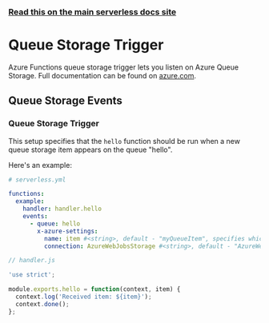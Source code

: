 <!--
title: Serverless Framework - Azure Functions Events - Queue Storage
menuText: Queue Storage
menuOrder: 3
description: Setting up Queue Storage Events with Azure Functions via the Serverless Framework
layout: Doc
-->

<!-- DOCS-SITE-LINK:START automatically generated  -->

### [Read this on the main serverless docs site](https://www.serverless.com/framework/docs/providers/azure/events/queuestorage)

<!-- DOCS-SITE-LINK:END -->

# Queue Storage Trigger

Azure Functions queue storage trigger lets you listen on Azure Queue Storage.
Full documentation can be found on
[azure.com](https://docs.microsoft.com/en-us/azure/azure-functions/functions-bindings-storage-queue).

## Queue Storage Events

### Queue Storage Trigger

This setup specifies that the `hello` function should be run when a new queue
storage item appears on the queue "hello".

Here's an example:

```yml
# serverless.yml

functions:
  example:
    handler: handler.hello
    events:
      - queue: hello
        x-azure-settings:
          name: item #<string>, default - "myQueueItem", specifies which name it's available on `context.bindings`
          connection: AzureWebJobsStorage #<string>, default - "AzureWebJobsStorage", environment variable which contains Storage Account Connection String
```

```javascript
// handler.js

'use strict';

module.exports.hello = function(context, item) {
  context.log('Received item: ${item}');
  context.done();
};
```

